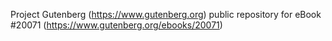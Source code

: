 Project Gutenberg (https://www.gutenberg.org) public repository for eBook #20071 (https://www.gutenberg.org/ebooks/20071)
